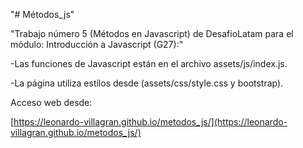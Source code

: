 "# Métodos_js" 

"Trabajo número 5 (Métodos en Javascript) de DesafioLatam para el módulo: Introducción a Javascript (G27):"

-Las funciones de Javascript están en el archivo assets/js/index.js.

-La página utiliza estilos desde (assets/css/style.css y bootstrap).

Acceso web desde:

[https://leonardo-villagran.github.io/metodos_js/](https://leonardo-villagran.github.io/metodos_js/)